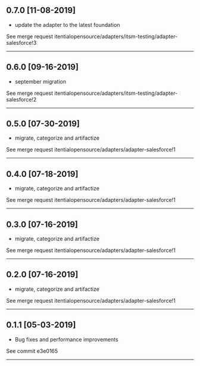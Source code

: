 
## 0.7.0 [11-08-2019]

* update the adapter to the latest foundation

See merge request itentialopensource/adapters/itsm-testing/adapter-salesforce!3

---

## 0.6.0 [09-16-2019]

* september migration

See merge request itentialopensource/adapters/itsm-testing/adapter-salesforce!2

---
## 0.5.0 [07-30-2019]
* migrate, categorize and artifactize

See merge request itentialopensource/adapters/adapter-salesforce!1

---

## 0.4.0 [07-18-2019]
* migrate, categorize and artifactize

See merge request itentialopensource/adapters/adapter-salesforce!1

---

## 0.3.0 [07-16-2019]
* migrate, categorize and artifactize

See merge request itentialopensource/adapters/adapter-salesforce!1

---

## 0.2.0 [07-16-2019]
* migrate, categorize and artifactize

See merge request itentialopensource/adapters/adapter-salesforce!1

---

## 0.1.1 [05-03-2019]
* Bug fixes and performance improvements

See commit e3e0165

---
